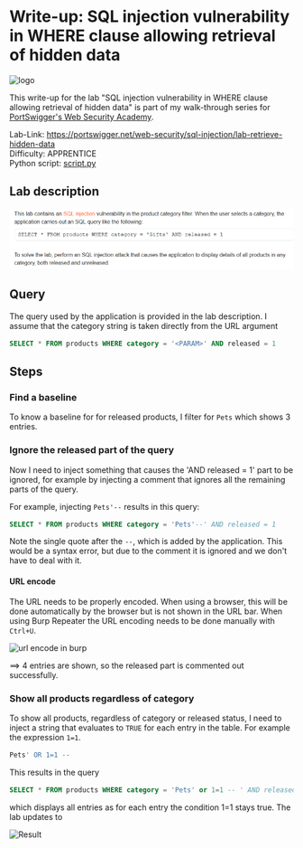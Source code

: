 # Write-up: SQL injection vulnerability in WHERE clause allowing retrieval of hidden data

![logo](img/logo.png)

This write-up for the lab "SQL injection vulnerability in WHERE clause allowing retrieval of hidden data" is part of my walk-through series for [PortSwigger's Web Security Academy](https://portswigger.net/web-security).

Lab-Link: <https://portswigger.net/web-security/sql-injection/lab-retrieve-hidden-data>  
Difficulty: APPRENTICE  
Python script: [script.py](script.py)

## Lab description

![lab_description](img/lab_description.png)

## Query

The query used by the application is provided in the lab description. I assume that the category string is taken directly from the URL argument

```sql
SELECT * FROM products WHERE category = '<PARAM>' AND released = 1
```

## Steps

### Find a baseline

To know a baseline for for released products, I filter for `Pets` which shows 3 entries. 

### Ignore the released part of the query

Now I need to inject something that causes the 'AND released = 1' part to be ignored, for example by injecting a comment that ignores all the remaining parts of the query.

For example, injecting `Pets'--` results in this query:

```sql
SELECT * FROM products WHERE category = 'Pets'--' AND released = 1
```

Note the single quote after the `--`, which is added by the application. This would be a syntax error, but due to the comment it is ignored and we don't have to deal with it.

#### URL encode

The URL needs to be properly encoded. When using a browser, this will be done automatically by the browser but is not shown in the URL bar. When using Burp Repeater the URL encoding needs to be done manually with `Ctrl+U`.

![url encode in burp](img/url_encode.png)

==> 4 entries are shown, so the released part is commented out successfully.

### Show all products regardless of category

To show all products, regardless of category or released status, I need to inject a string that evaluates to `TRUE` for each entry in the table. For example the expression `1=1`.

```sql
Pets' OR 1=1 --
```
This results in the query

```sql
SELECT * FROM products WHERE category = 'Pets' or 1=1 -- ' AND released = 1
```

which displays all entries as for each entry the condition 1=1 stays true. The lab updates to

![Result](img/result.png)

